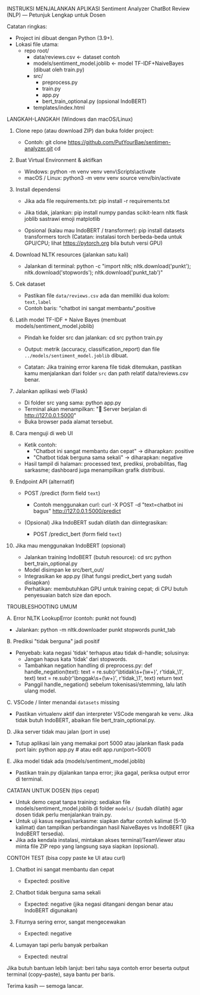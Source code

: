 INSTRUKSI MENJALANKAN APLIKASI
Sentiment Analyzer ChatBot Review (NLP) — Petunjuk Lengkap untuk Dosen

Catatan ringkas:
- Project ini dibuat dengan Python (3.9+). 
- Lokasi file utama:
  - repo root/
    - data/reviews.csv    ← dataset contoh
    - models/sentiment_model.joblib ← model TF-IDF+NaiveBayes (dibuat oleh train.py)
    - src/
      - preprocess.py
      - train.py
      - app.py
      - bert_train_optional.py (opsional IndoBERT)
    - templates/index.html

LANGKAH-LANGKAH (Windows dan macOS/Linux)

1) Clone repo (atau download ZIP) dan buka folder project:
   - Contoh:
     git clone https://github.com/PutYourBae/sentimen-analyzer.git
     cd <repo>

2) Buat Virtual Environment & aktifkan
   - Windows:
     python -m venv venv
     venv\Scripts\activate
   - macOS / Linux:
     python3 -m venv venv
     source venv/bin/activate

3) Install dependensi
   - Jika ada file requirements.txt:
     pip install -r requirements.txt
   - Jika tidak, jalankan:
     pip install numpy pandas scikit-learn nltk flask joblib sastrawi emoji matplotlib

   - Opsional (kalau mau IndoBERT / transformer):
     pip install datasets transformers torch
     (Catatan: instalasi torch berbeda-beda untuk GPU/CPU; lihat https://pytorch.org bila butuh versi GPU)

4) Download NLTK resources (jalankan satu kali)
   - Jalankan di terminal:
     python -c "import nltk; nltk.download('punkt'); nltk.download('stopwords'); nltk.download('punkt_tab')"

5) Cek dataset
   - Pastikan file `data/reviews.csv` ada dan memiliki dua kolom: `text,label`
   - Contoh baris:
     "chatbot ini sangat membantu",positive

6) Latih model TF-IDF + Naive Bayes (membuat models/sentiment_model.joblib)
   - Pindah ke folder src dan jalankan:
     cd src
     python train.py
   - Output: metrik (accuracy, classification_report) dan file `../models/sentiment_model.joblib` dibuat.

   - Catatan: Jika training error karena file tidak ditemukan, pastikan kamu menjalankan dari folder `src` dan path relatif data/reviews.csv benar.

7) Jalankan aplikasi web (Flask)
   - Di folder src yang sama:
     python app.py
   - Terminal akan menampilkan:
     "🚀 Server berjalan di http://127.0.0.1:5000"
   - Buka browser pada alamat tersebut.

8) Cara menguji di web UI
   - Ketik contoh:
     - "Chatbot ini sangat membantu dan cepat" → diharapkan: positive
     - "Chatbot tidak berguna sama sekali" → diharapkan: negative
   - Hasil tampil di halaman: processed text, prediksi, probabilitas, flag sarkasme; dashboard juga menampilkan grafik distribusi.

9) Endpoint API (alternatif)
   - POST /predict (form field `text`)
     - Contoh menggunakan curl:
       curl -X POST -d "text=chatbot ini bagus" http://127.0.0.1:5000/predict

   - (Opsional) Jika IndoBERT sudah dilatih dan diintegrasikan:
     - POST /predict_bert (form field `text`)

10) Jika mau menggunakan IndoBERT (opsional)
    - Jalankan training IndoBERT (butuh resource):
      cd src
      python bert_train_optional.py
    - Model disimpan ke src/bert_out/
    - Integrasikan ke app.py (lihat fungsi predict_bert yang sudah disiapkan)
    - Perhatikan: membutuhkan GPU untuk training cepat; di CPU butuh penyesuaian batch size dan epoch.

TROUBLESHOOTING UMUM

A. Error NLTK LookupError (contoh: punkt not found)
   - Jalankan:
     python -m nltk.downloader punkt stopwords punkt_tab

B. Prediksi "tidak berguna" jadi positif
   - Penyebab: kata negasi 'tidak' terhapus atau tidak di-handle; solusinya:
     - Jangan hapus kata 'tidak' dari stopwords.
     - Tambahkan negation handling di preprocess.py:
       def handle_negation(text):
           text = re.sub(r'\btidak\s+(\w+)', r'tidak_\1', text)
           text = re.sub(r'\bnggak\s+(\w+)', r'tidak_\1', text)
           return text
     - Panggil handle_negation() sebelum tokenisasi/stemming, lalu latih ulang model.

C. VSCode / linter menandai `datasets` missing
   - Pastikan virtualenv aktif dan interpreter VSCode mengarah ke venv. Jika tidak butuh IndoBERT, abaikan file bert_train_optional.py.

D. Jika server tidak mau jalan (port in use)
   - Tutup aplikasi lain yang memakai port 5000 atau jalankan flask pada port lain:
     python app.py  # atau edit app.run(port=5001)

E. Jika model tidak ada (models/sentiment_model.joblib)
   - Pastikan train.py dijalankan tanpa error; jika gagal, periksa output error di terminal.

CATATAN UNTUK DOSEN (tips cepat)
- Untuk demo cepat tanpa training: sediakan file models/sentiment_model.joblib di folder `models/` (sudah dilatih) agar dosen tidak perlu menjalankan train.py.
- Untuk uji kasus negasi/sarkasme: siapkan daftar contoh kalimat (5-10 kalimat) dan tampilkan perbandingan hasil NaiveBayes vs IndoBERT (jika IndoBERT tersedia).
- Jika ada kendala instalasi, mintakan akses terminal/TeamViewer atau minta file ZIP repo yang langsung saya siapkan (opsional).

CONTOH TEST (bisa copy paste ke UI atau curl)
1) Chatbot ini sangat membantu dan cepat
   - Expected: positive

2) Chatbot tidak berguna sama sekali
   - Expected: negative (jika negasi ditangani dengan benar atau IndoBERT digunakan)

3) Fiturnya sering error, sangat mengecewakan
   - Expected: negative

4) Lumayan tapi perlu banyak perbaikan
   - Expected: neutral

Jika butuh bantuan lebih lanjut: beri tahu saya contoh error beserta output terminal (copy–paste), saya bantu per baris.

Terima kasih — semoga lancar.
